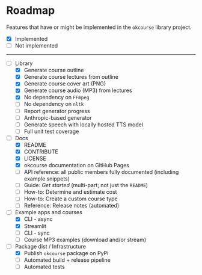 # Roadmap

Features that have or might be implemented in the `okcourse` library project.

- [x] Implemented
- [ ] Not implemented
___

- [ ] Library
    - [x] Generate course outline
    - [x] Generate course lectures from outline
    - [x] Generate course cover art (PNG)
    - [x] Generate course audio (MP3) from lectures
    - [x] No dependency on `FFmpeg`
    - [ ] No dependency on `nltk`
    - [ ] Report generator progress
    - [ ] Anthropic-based generator
    - [ ] Generate speech with locally hosted TTS model
    - [ ] Full unit test coverage
- [ ] Docs
    - [x] README
    - [x] CONTRIBUTE
    - [x] LICENSE
    - [x] okcourse documentation on GitHub Pages
    - [ ] API reference: all public members fully documented (including example snippets)
    - [ ] Guide: *Get started* (multi-part; not just the `README`)
    - [ ] How-to: Determine and estimate cost
    - [ ] How-to: Create a custom course type
    - [ ] Reference: Release notes (automated)
- [ ] Example apps and courses
    - [x] CLI - async
    - [x] Streamlit
    - [ ] CLI - sync
    - [ ] Course MP3 examples (download and/or stream)
- [ ] Package dist / Infrastructure
    - [x] Publish `okcourse` package on PyPi
    - [ ] Automated build + release pipeline
    - [ ] Automated tests